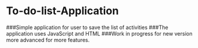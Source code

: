 # To-do-list-Application
###Simple application for user to save the list of activities
###The application uses  JavaScript and HTML
###Work in progress for new version more advanced for more features.
